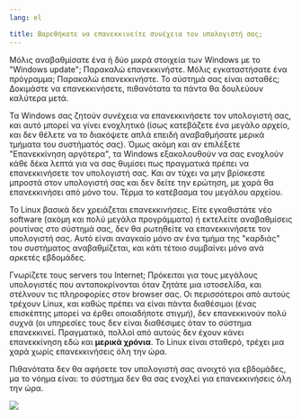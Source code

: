 ```yaml
---
lang: el

title: Βαρεθήκατε να επανεκκινείτε συνέχεια τον υπολογιστή σας;
---
```


Μόλις αναβαθμίσατε ένα ή δύο μικρά στοιχεία των Windows με το  
"Windows update"; Παρακαλώ επανεκκινήστε. Μόλις εγκαταστήσατε ένα πρόγραμμα;
Παρακαλώ επανεκκινήστε. Το σύστημά σας είναι ασταθές; Δοκιμάστε να
επανεκκινήσετε, πιθανότατα τα πάντα θα δουλεύουν καλύτερα μετά.

Τα Windows σας ζητούν συνέχεια να επανεκκινήσετε τον υπολογιστή σας,
και αυτό μπορεί να γίνει ενοχλητικό (ίσως κατεβάζετε ένα μεγάλο αρχείο, 
και δεν θέλετε να το διακόψετε απλά επειδή αναβαθμήσατε μερικά τμήματα
του συστήματός σας). Όμως ακόμη και αν επιλέξετε "Επανεκκίνηση αργότερα",
τα Windows εξακολουθούν να σας ενοχλούν κάθε δέκα λεπτά για να σας θυμίσει
πως πραγματικά πρέπει να επανεκκινήσετε τον υπολογιστή σας. Και αν τύχει
να μην βρίσκεστε μπροστά στον υπολογιστή σας και δεν δείτε την ερώτηση,
με χαρά θα επανεκκινήσει από μόνο του. Τέρμα το κατέβασμα του μεγάλου
αρχείου.

Το Linux βασικά δεν χρειάζεται επανεκκινήσεις. Είτε εγκαθιστάτε νέο
software (ακόμη και πολύ μεγάλα προγράμματα) ή εκτελείτε αναβαθμίσεις ρουτίνας
στο σύστημά σας, δεν θα ρωτηθείτε να επανεκκινήσετε τον υπολογιστή σας.
Αυτό είναι αναγκαίο μόνο αν ένα τμήμα της "καρδιάς" του συστήματος αναβαθμίζεται,
και κάτι τέτοιο συμβαίνει μόνο ανά αρκετές εβδομάδες.

Γνωρίζετε τους servers του Internet; Πρόκειται για τους μεγάλους υπολογιστές
που ανταποκρίνονται όταν ζητάτε μια ιστοσελίδα, και στέλνουν τις πληροφορίες
στον browser σας. Οι περισσότεροι από αυτούς τρέχουν Linux, και καθώς πρέπει να
είναι πάντα διαθέσιμοι (ένας επισκέπτης μπορεί να έρθει οποιαδήποτε στιγμή),
δεν επανεκκινούν πολύ συχνά (οι υπηρεσίες τους δεν είναι διαθέσιμες όταν το
σύστημα επανεκκινεί. Πραγματικά, πολλοί από αυτούς δεν έχουν κάνει επανεκκίνηση
εδώ και <b>μερικά χρόνια</b>. Το Linux είναι σταθερό, τρέχει μια χαρά χωρίς
επανεκκινήσεις όλη την ώρα.

Πιθανότατα δεν θα αφήσετε τον υπολογιστή σας ανοιχτό για εβδομάδες, μα το
νόημα είναι: το σύστημα δεν θα σας ενοχλεί για επανεκκινήσεις όλη την ώρα.

<img src="Images/reboot_all_the_time_thumb.png" />




